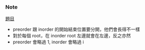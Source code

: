 ### Note
[題目](https://leetcode.com/problems/construct-binary-tree-from-preorder-and-inorder-traversal/description/)

- preorder 跟 inorder 的開始結束位置要分開，他們會長得不一樣
- 對於每個 root，在 inorder root 左邊就會在左邊，反之亦然
- preorder 會略過 1, inorder 會略過 i